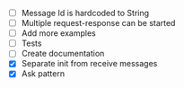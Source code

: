 - [ ] Message Id is hardcoded to String
- [ ] Multiple request-response can be started
- [ ] Add more examples
- [ ] Tests
- [ ] Create documentation
- [X] Separate init from receive messages
- [X] Ask pattern